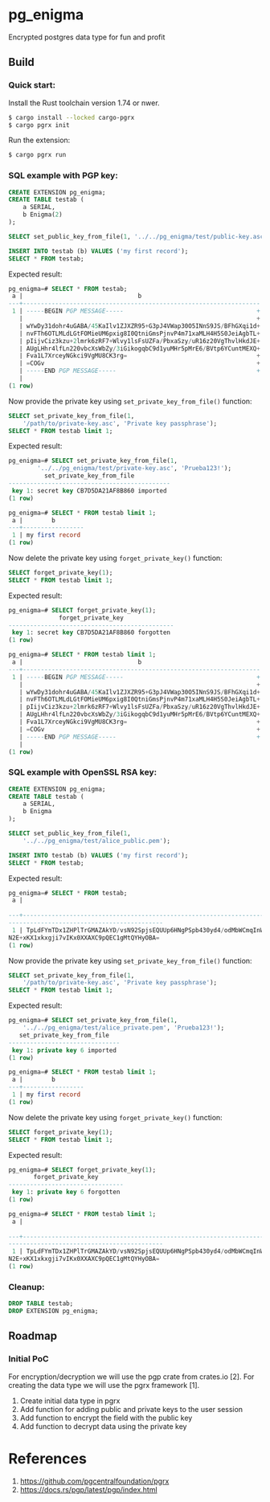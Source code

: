 # pg_enigma

Encrypted postgres data type for fun and profit

## Build

### Quick start:

Install the Rust toolchain version 1.74 or nwer.

```bash
$ cargo install --locked cargo-pgrx
$ cargo pgrx init
```


Run the extension:

```bash
$ cargo pgrx run
```

### SQL example with PGP key:

```sql
CREATE EXTENSION pg_enigma;
CREATE TABLE testab (
    a SERIAL, 
    b Enigma(2)
);

SELECT set_public_key_from_file(1, '../../pg_enigma/test/public-key.asc'); 

INSERT INTO testab (b) VALUES ('my first record');
SELECT * FROM testab;
```

Expected result: 

```sql
pg_enigma=# SELECT * FROM testab;
 a |                                b                                 
---+------------------------------------------------------------------
 1 | -----BEGIN PGP MESSAGE-----                                     +
   |                                                                 +
   | wYwDy31dohr4uGABA/45KaIlv1ZJXZR95+G3pJ4VWap30O5INnS9JS/BFhGXqi1d+
   | nvFTh6OTLMLdLGtFOMieUM6pxig8I0QtniGmsPjnvP4m71xaMLH4H5S0JeiAgbTL+
   | pIijvCiz3kzu+2lmrk6zRF7+Wlvy1lsFsUZFa/PbxaSzy/uR16z20VgThvlHkdJE+
   | AUgLHhr4lfLn220vbcXsWbZy/3iGikogqbC9d1yuMHr5pMrE6/BVtp6YCuntMEXQ+
   | Fva1L7XrceyNGkci9VgMU8CK3rg=                                    +
   | =COGv                                                           +
   | -----END PGP MESSAGE-----                                       +
   | 
(1 row)
```

Now provide the private key using `set_private_key_from_file()` function:

```sql
SELECT set_private_key_from_file(1, 
	'/path/to/private-key.asc', 'Private key passphrase');
SELECT * FROM testab limit 1;
```

Expected result:

```sql
pg_enigma=# SELECT set_private_key_from_file(1, 
        '../../pg_enigma/test/private-key.asc', 'Prueba123!');
          set_private_key_from_file          
---------------------------------------------
 key 1: secret key CB7D5DA21AF8B860 imported
(1 row)

pg_enigma=# SELECT * FROM testab limit 1;
 a |        b        
---+-----------------
 1 | my first record
(1 row)
```


Now delete the private key using `forget_private_key()` function:

```sql
SELECT forget_private_key(1);
SELECT * FROM testab limit 1;
```
Expected result: 

```sql
pg_enigma=# SELECT forget_private_key(1);
              forget_private_key              
----------------------------------------------
 key 1: secret key CB7D5DA21AF8B860 forgotten
(1 row)

pg_enigma=# SELECT * FROM testab limit 1;
 a |                                b                                 
---+------------------------------------------------------------------
 1 | -----BEGIN PGP MESSAGE-----                                     +
   |                                                                 +
   | wYwDy31dohr4uGABA/45KaIlv1ZJXZR95+G3pJ4VWap30O5INnS9JS/BFhGXqi1d+
   | nvFTh6OTLMLdLGtFOMieUM6pxig8I0QtniGmsPjnvP4m71xaMLH4H5S0JeiAgbTL+
   | pIijvCiz3kzu+2lmrk6zRF7+Wlvy1lsFsUZFa/PbxaSzy/uR16z20VgThvlHkdJE+
   | AUgLHhr4lfLn220vbcXsWbZy/3iGikogqbC9d1yuMHr5pMrE6/BVtp6YCuntMEXQ+
   | Fva1L7XrceyNGkci9VgMU8CK3rg=                                    +
   | =COGv                                                           +
   | -----END PGP MESSAGE-----                                       +
   | 
(1 row)
```
### SQL example with OpenSSL RSA key:

```sql
CREATE EXTENSION pg_enigma;
CREATE TABLE testab (
    a SERIAL, 
    b Enigma
);

SELECT set_public_key_from_file(1, 
    '../../pg_enigma/test/alice_public.pem'); 

INSERT INTO testab (b) VALUES ('my first record');
SELECT * FROM testab;
```

Expected result: 

```sql
pg_enigma=# SELECT * FROM testab;
 a |                                                                                      b                                            
                                           
---+-----------------------------------------------------------------------------------------------------------------------------------
-------------------------------------------
 1 | TpLdFYmTDx1ZHPlTrGMAZAkYD/vsN92SpjsEQUUp6HNgPSpb430yd4/odMbWCmqInWnyE7po5uUEp5O6h2/+uqne8OZPChUt7erb8MshnkhKdUa50yIDrcy0KcJ8tglrND
N2E+xKX1xkxgji7vIKx0XXAXC9pQEC1gMtQYHyOBA=
(1 row)
```

Now provide the private key using `set_private_key_from_file()` function:

```sql
SELECT set_private_key_from_file(1, 
	'/path/to/private-key.asc', 'Private key passphrase');
SELECT * FROM testab limit 1;
```

Expected result:

```sql
pg_enigma=# SELECT set_private_key_from_file(1, 
    '../../pg_enigma/test/alice_private.pem', 'Prueba123!');
   set_private_key_from_file   
-------------------------------
 key 1: private key 6 imported
(1 row)

pg_enigma=# SELECT * FROM testab limit 1;
 a |        b        
---+-----------------
 1 | my first record
(1 row)
```


Now delete the private key using `forget_private_key()` function:

```sql
SELECT forget_private_key(1);
SELECT * FROM testab limit 1;
```
Expected result: 

```sql
pg_enigma=# SELECT forget_private_key(1);
       forget_private_key       
--------------------------------
 key 1: private key 6 forgotten
(1 row)

pg_enigma=# SELECT * FROM testab limit 1;
 a |                                                                                      b                                            
                                           
---+-----------------------------------------------------------------------------------------------------------------------------------
-------------------------------------------
 1 | TpLdFYmTDx1ZHPlTrGMAZAkYD/vsN92SpjsEQUUp6HNgPSpb430yd4/odMbWCmqInWnyE7po5uUEp5O6h2/+uqne8OZPChUt7erb8MshnkhKdUa50yIDrcy0KcJ8tglrND
N2E+xKX1xkxgji7vIKx0XXAXC9pQEC1gMtQYHyOBA=
(1 row)

```


### Cleanup:
```sql
DROP TABLE testab;
DROP EXTENSION pg_enigma;
```

## Roadmap

### Initial PoC

For encryption/decryption we will use the pgp crate from crates.io [2].
For creating the data type we will use the pgrx framework [1].

1. Create initial data type in pgrx
2. Add function for adding public and private keys to the user session
3. Add function to encrypt the field with the public key
4. Add function to decrypt data using the private key


# References

1. https://github.com/pgcentralfoundation/pgrx
2. https://docs.rs/pgp/latest/pgp/index.html
